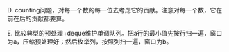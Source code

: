 D. counting问题，对每一个数的每一位去考虑它的贡献。注意对每一个数，它在前在后的贡献都要算。

E. 比较典型的预处理+deque维护单调队列。把a行的最小值先按行扫一遍，窗口为a，压缩预处理好；然后枚举列，按照列扫一遍，窗口为b。
